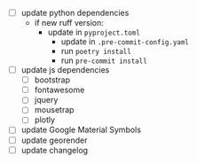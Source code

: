 - [ ] update python dependencies
  - if new ruff version:
    - update in `pyproject.toml`
      - update in `.pre-commit-config.yaml`
      - run `poetry install`
      - run `pre-commit install`
- [ ] update js dependencies
  - [ ] bootstrap
  - [ ] fontawesome
  - [ ] jquery
  - [ ] mousetrap
  - [ ] plotly
- [ ] update Google Material Symbols
- [ ] update georender
- [ ] update changelog